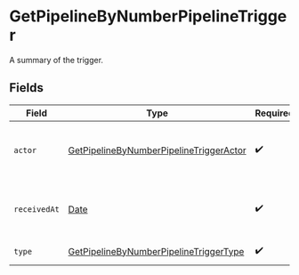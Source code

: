 # GetPipelineByNumberPipelineTrigger

A summary of the trigger.


## Fields

| Field                                                                                                         | Type                                                                                                          | Required                                                                                                      | Description                                                                                                   |
| ------------------------------------------------------------------------------------------------------------- | ------------------------------------------------------------------------------------------------------------- | ------------------------------------------------------------------------------------------------------------- | ------------------------------------------------------------------------------------------------------------- |
| `actor`                                                                                                       | [GetPipelineByNumberPipelineTriggerActor](../../models/operations/getpipelinebynumberpipelinetriggeractor.md) | :heavy_check_mark:                                                                                            | The user who triggered the Pipeline.                                                                          |
| `receivedAt`                                                                                                  | [Date](https://developer.mozilla.org/en-US/docs/Web/JavaScript/Reference/Global_Objects/Date)                 | :heavy_check_mark:                                                                                            | The date and time the trigger was received.                                                                   |
| `type`                                                                                                        | [GetPipelineByNumberPipelineTriggerType](../../models/operations/getpipelinebynumberpipelinetriggertype.md)   | :heavy_check_mark:                                                                                            | The type of trigger.                                                                                          |